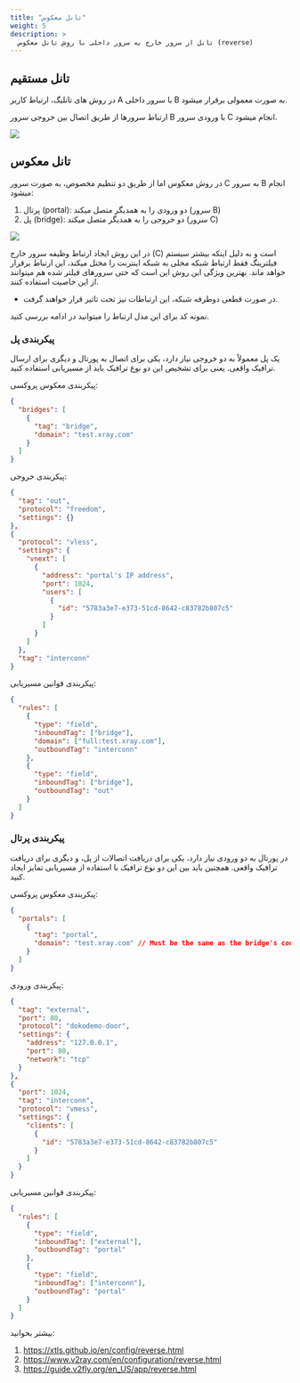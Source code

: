 ```yaml
---
title: "تانل معکوس"
weight: 5
description: >
  تانل از سرور خارج به سرور داخلی با روش تانل معکوس (reverse)
---
```


## تانل مستقیم
در روش های تانلیگ، ارتباط کاربر A با سرور داخلی ‌B به صورت معمولی برقرار میشود.

ارتباط سرورها از طریق اتصال بین خروجی سرور B با ورودی سرور C انجام میشود.

![](../v2ray-tunnel.png)

## تانل معکوس
در روش معکوس اما از طریق دو تنظیم مخصوص، به صورت سرور C به سرور ‌B انجام میشود:
1. پرتال (portal): دو ورودی را به همدیگر متصل میکند (سرور B)
2. پل (bridge): دو خروجی را به همدیگر متصل میکند (سرور C)

![](../reverse-proxy.png)

در این روش ایجاد ارتباط وظیفه سرور خارج (C) است و به دلیل اینکه بیشتر سیستم فیلترینگ فقط ارتباط شبکه محلی به شبکه اینترنت را مختل میکند، این ارتباط برقرار خواهد ماند. بهترین ویژگی این روش این است که حتی سرورهای فیلتر شده هم میتوانند از این خاصیت استفاده کنند.

* در صورت قطعی دوطرفه شبکه، این ارتباطات نیز تحت تاثیر قرار خواهند گرفت.

نمونه کد برای این مدل ارتباط را میتوانید در ادامه بررسی کنید.

### پیکربندی پل
یک پل معمولاً به دو خروجی نیاز دارد، یکی برای اتصال به پورتال و دیگری برای ارسال ترافیک واقعی. یعنی برای تشخیص این دو نوع ترافیک باید از مسیریابی استفاده کنید.

پیکربندی معکوس پروکسی:
```json
{
  "bridges": [
    {
      "tag": "bridge",
      "domain": "test.xray.com"
    }
  ]
}
```

پیکربندی خروجی:
```json
{
  "tag": "out",
  "protocol": "freedom",
  "settings": {}
},
{
  "protocol": "vless",
  "settings": {
    "vnext": [
      {
        "address": "portal's IP address",
        "port": 1024,
        "users": [
          {
            "id": "5783a3e7-e373-51cd-8642-c83782b807c5"
          }
        ]
      }
    ]
  },
  "tag": "interconn"
}
```

پیکربندی قوانین مسیریابی:
```json
{
  "rules": [
    {
      "type": "field",
      "inboundTag": ["bridge"],
      "domain": ["full:test.xray.com"],
      "outboundTag": "interconn"
    },
    {
      "type": "field",
      "inboundTag": ["bridge"],
      "outboundTag": "out"
    }
  ]
}
```

### پیکربندی پرتال
در پورتال به دو ورودی نیاز دارد، یکی برای دریافت اتصالات از پل، و دیگری برای دریافت ترافیک واقعی. همچنین باید بین این دو نوع ترافیک با استفاده از مسیریابی تمایز ایجاد کنید.

پیکربندی معکوس پروکسی:
```json
{
  "portals": [
    {
      "tag": "portal",
      "domain": "test.xray.com" // Must be the same as the bridge's configuration
    }
  ]
}
```

پیکربندی ورودی:
```json
{
  "tag": "external",
  "port": 80,
  "protocol": "dokodemo-door",
  "settings": {
    "address": "127.0.0.1",
    "port": 80,
    "network": "tcp"
  }
},
{
  "port": 1024,
  "tag": "interconn",
  "protocol": "vmess",
  "settings": {
    "clients": [
      {
        "id": "5783a3e7-e373-51cd-8642-c83782b807c5"
      }
    ]
  }
}
```

پیکربندی قوانین مسیریابی:
```json
{
  "rules": [
    {
      "type": "field",
      "inboundTag": ["external"],
      "outboundTag": "portal"
    },
    {
      "type": "field",
      "inboundTag": ["interconn"],
      "outboundTag": "portal"
    }
  ]
}
```

بیشتر بخوانید:
1. https://xtls.github.io/en/config/reverse.html
2. https://www.v2ray.com/en/configuration/reverse.html
3. https://guide.v2fly.org/en_US/app/reverse.html